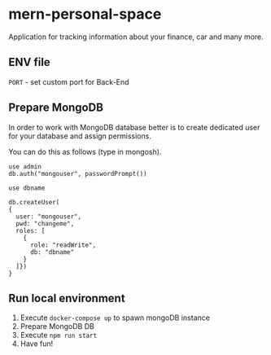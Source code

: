 # mern-personal-space
Application for tracking information about your finance, car and many more.

## ENV file
`PORT` - set custom port for Back-End

## Prepare MongoDB
In order to work with MongoDB database better is to create dedicated user for your database and assign permissions.

You can do this as follows (type in mongosh).

```shell
use admin
db.auth("mongouser", passwordPrompt())

use dbname

db.createUser(
{
  user: "mongouser",
  pwd: "changeme",
  roles: [
    {
      role: "readWrite",
      db: "dbname"
    }
  ]})
}
```

## Run local environment

1. Execute `docker-compose up` to spawn mongoDB instance
2. Prepare MongoDB DB
3. Execute `npm run start`
4. Have fun!
